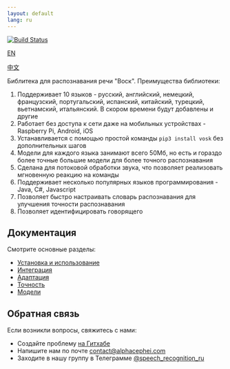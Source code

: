```yaml
---
layout: default
lang: ru
---
```


[![Build Status](https://travis-ci.com/alphacep/vosk-api.svg?branch=master)](https://travis-ci.com/alphacep/vosk-api)

[EN](index)

[中文](index.zh)

Библитека для распознавания речи "Воск". Преимущества библиотеки:

  1. Поддерживает 10 языков - русский, английский, немецкий, французский, португальский, испанский, китайский, турецкий, вьетнамский, итальянский. В скором времени будут добавлены и другие
  1. Работает без доступа к сети даже на мобильных устройствах - Raspberry Pi, Android, iOS
  1. Устанавливается с помощью простой команды `pip3 install vosk` без дополнительных шагов
  1. Модели для каждого языка занимают всего 50Мб, но есть и гораздо более точные большие модели для более точного распознавания
  1. Сделана для потоковой обработки звука, что позволяет реализовать мгновенную реакцию на команды
  1. Поддерживает несколько популярных языков программирования - Java, C#, Javascript
  1. Позволяет быстро настраивать словарь распознавания для улучшения точности распознавания
  1. Позволяет идентифицировать говорящего

## Документация

  Смотрите основные разделы:

  * [Установка и использование](install)
  * [Интеграция](integrations)
  * [Адаптация](adaptation)
  * [Точность](accuracy)
  * [Модели](models)


## Обратная связь

Если возникли вопросы, свяжитесь с нами:

   * Создайте проблему [на Гитхабе](https://github.com/alphacep/vosk-api/issues/new)
   * Напишите нам по почте [contact@alphacephei.com](mailto:contact@alphacephei.com)
   * Заходите в нашу группу в Телеграмме [@speech_recognition_ru](https://t.me/speech_recognition_ru)
